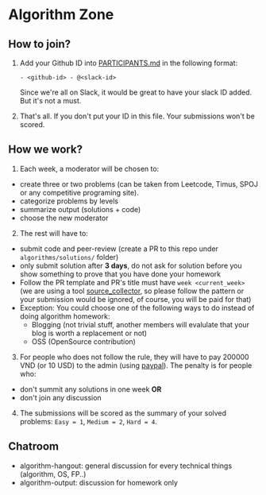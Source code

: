 # Algorithm Zone

## How to join?

1. Add your Github ID into [PARTICIPANTS.md](PARTICIPANTS.md) in the following format:

   ```
   - <github-id> - @<slack-id>
   ```
   
   Since we're all on Slack, it would be great to have your slack ID added. But it's not a must.
   
2. That's all. If you don't put your ID in this file. Your submissions won't be scored.

## How we work?

1. Each week, a moderator will be chosen to:

- create three or two problems (can be taken from Leetcode, Timus, SPOJ or any competitive programing site).
- categorize problems by levels
- summarize output (solutions + code)
- choose the new moderator

2. The rest will have to:

- submit code and peer-review (create a PR to this repo under `algorithms/solutions/` folder)
- only submit solution after **3 days**, do not ask for solution before you show something to prove that you have done your homework
- Follow the PR template and PR's title must have `week <current_week>` (we are using a tool [source_collector](https://github.com/ruby-vietnam/hardcore-rule/tree/master/solution_collector), so please follow the pattern or your submission would be ignored, of course, you will be paid for that) 
- Exception: You could choose one of the following ways to do instead of doing algorithm homework:
  * Blogging (not trivial stuff, another members will evalulate that your blog is worth a replacement or not)
  * OSS (OpenSource contribution)

3. For people who does not follow the rule, they will have to pay 200000 VND (or
   10 USD) to the admin (using [paypal](https://paypal.me/hieuk09)). The penalty is for people who:

- don't summit any solutions in one week **OR**
- don't join any discussion

4. The submissions will be scored as the summary of your solved problems: `Easy = 1`, `Medium = 2`, `Hard = 4`.

## Chatroom
- algorithm-hangout: general discussion for every technical things (algorithm, OS, FP..)
- algorithm-output: discussion for homework only
